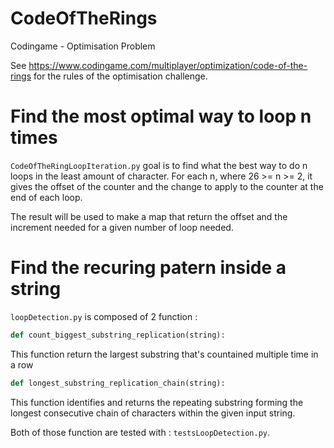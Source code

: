 # CodeOfTheRings
Codingame - Optimisation Problem

See https://www.codingame.com/multiplayer/optimization/code-of-the-rings for the rules of the optimisation challenge.

# Find the most optimal way to loop n times
`CodeOfTheRingLoopIteration.py` goal is to find what the best way to do n loops in the least amount of character.
For each n, where 26 >= n >= 2, it gives the offset of the counter and the change to apply to the counter at the end of each loop.

The result will be used to make a map that return the offset and the increment needed for a given number of loop needed.

# Find the recuring patern inside a string
`loopDetection.py` is composed of 2 function :
```py
def count_biggest_substring_replication(string):
```
This function return the largest substring that's countained multiple time in a row

```py
def longest_substring_replication_chain(string):
```
This function identifies and returns the repeating substring forming the longest consecutive chain of characters within the given input string.

Both of those function are tested with : `testsLoopDetection.py`.
